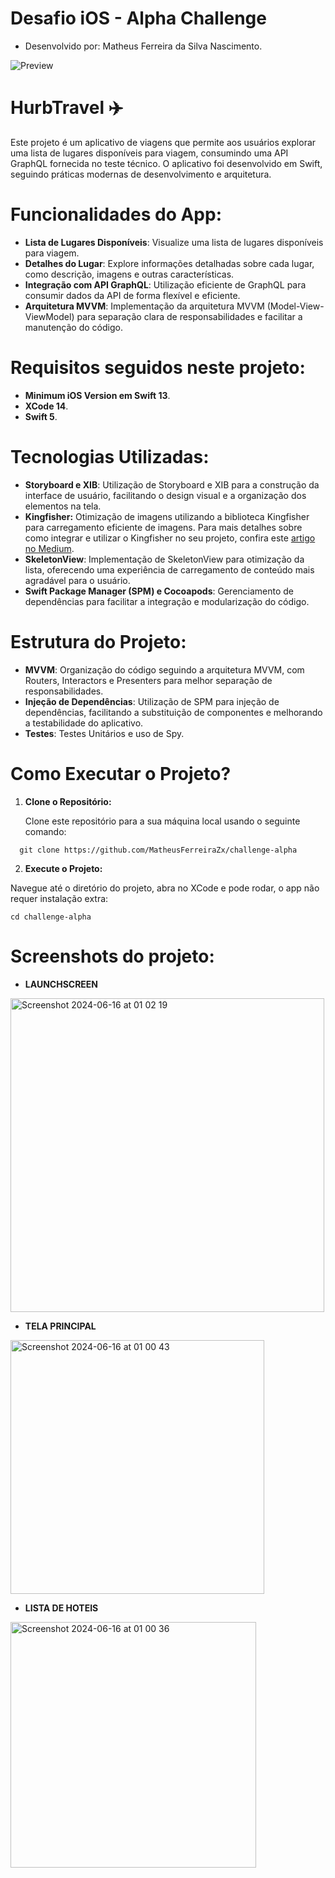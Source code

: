 # Desafio iOS - Alpha Challenge

- Desenvolvido por: Matheus Ferreira da Silva Nascimento.

![Preview](https://github.com/MatheusFerreiraZx/challenge-alpha/assets/75784609/8d40793f-b6d8-4a6f-8200-01b5173f1785)

# HurbTravel ✈️

Este projeto é um aplicativo de viagens que permite aos usuários explorar uma lista de lugares disponíveis para viagem, consumindo uma API GraphQL fornecida no teste técnico. O aplicativo foi desenvolvido em Swift, seguindo práticas modernas de desenvolvimento e arquitetura.

# Funcionalidades do App:

- **Lista de Lugares Disponíveis**: Visualize uma lista de lugares disponíveis para viagem.
- **Detalhes do Lugar**: Explore informações detalhadas sobre cada lugar, como descrição, imagens e outras características.
- **Integração com API GraphQL**: Utilização eficiente de GraphQL para consumir dados da API de forma flexível e eficiente.
- **Arquitetura MVVM**: Implementação da arquitetura MVVM (Model-View-ViewModel) para separação clara de responsabilidades e facilitar a manutenção do código.

#  Requisitos seguidos neste projeto:

- **Minimum iOS Version em Swift 13**.
- **XCode 14**.
- **Swift 5**.

#  Tecnologias Utilizadas:

- **Storyboard e XIB**: Utilização de Storyboard e XIB para a construção da interface de usuário, facilitando o design visual e a organização dos elementos na tela.
- **Kingfisher:** Otimização de imagens utilizando a biblioteca Kingfisher para carregamento eficiente de imagens. Para mais detalhes sobre como integrar e utilizar o Kingfisher no seu projeto, confira este [artigo no Medium](https://medium.com/@mathferreiranasc12/using-the-kingfisher-library-in-ios-development-1673e8b24a00).
- **SkeletonView**: Implementação de SkeletonView para otimização da lista, oferecendo uma experiência de carregamento de conteúdo mais agradável para o usuário.
- **Swift Package Manager (SPM) e Cocoapods**: Gerenciamento de dependências para facilitar a integração e modularização do código.


#  Estrutura do Projeto:

- **MVVM**: Organização do código seguindo a arquitetura MVVM, com Routers, Interactors e Presenters para melhor separação de responsabilidades.
- **Injeção de Dependências**: Utilização de SPM para injeção de dependências, facilitando a substituição de componentes e melhorando a testabilidade do aplicativo.
- **Testes**: Testes Unitários e uso de Spy.
  
# Como Executar o Projeto?

1. **Clone o Repositório:**

   Clone este repositório para a sua máquina local usando o seguinte comando:
```
  git clone https://github.com/MatheusFerreiraZx/challenge-alpha
  ```

2. **Execute o Projeto:**

Navegue até o diretório do projeto, abra no XCode e pode rodar, o app não requer instalação extra:
```
cd challenge-alpha
```
# Screenshots do projeto:

- **LAUNCHSCREEN**

<img width="502" alt="Screenshot 2024-06-16 at 01 02 19" src="https://github.com/MatheusFerreiraZx/challenge-alpha/assets/75784609/35290747-7d12-4532-aa16-54f9756aa084">

- **TELA PRINCIPAL**
 
<img width="406" alt="Screenshot 2024-06-16 at 01 00 43" src="https://github.com/MatheusFerreiraZx/challenge-alpha/assets/75784609/41f3018b-0df7-4d73-9efc-ab2c87fdd76c">

- **LISTA DE HOTEIS**

<img width="393" alt="Screenshot 2024-06-16 at 01 00 36" src="https://github.com/MatheusFerreiraZx/challenge-alpha/assets/75784609/f3e1bc2e-c726-48af-a969-ddc2c85c4498">


